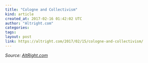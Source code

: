 ```yaml
---
title: "Cologne and Collectivism"
kind: article
created_at: 2017-02-16 01:42:02 UTC
author: "Altright.com"
categories: 
tags: 
layout: post
link: https://altright.com/2017/02/15/cologne-and-collectivism/
---
```



<!--
   Cologne and Collectivism             # => "I Made a Pretty Gem - Planet.rb"
   https://altright.com/2017/02/15/cologne-and-collectivism/               # => "http://poteland.com/blog/i-made-a-pretty-gem-planet-dot-rb/"
   2017-02-16 01:42:02 UTC              # => "2012-04-14 05:17:00 UTC"
              # => "I’ve been hurting to write this ever since we had the idea of creating a Planet for Cubox..." (Continued)
   AltRight.com              # => "This is where I tell you stuff"
   altright-dot-com              # => "this-is-where-i-tell-you-stuff"
   https://altright.com               # => "http://poteland.com/articles"
           # => "programming planet"
                 # => "go ruby jekyll"
                 # => "http://poteland.com/images/site-logo.png"
   Altright.com                 # => "Pablo Astigarraga"
                   # => "poteland"
   http://twitter.com/            # => "http://twitter.com/poteland" -->
<div class="">
    <i>Source: <a href="https://altright.com">AltRight.com</a></i>
</div>
